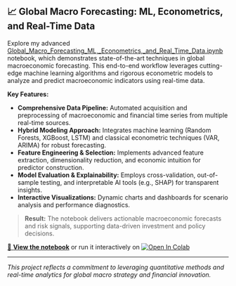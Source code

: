 ## 📈 Global Macro Forecasting: ML, Econometrics, and Real-Time Data

Explore my advanced [Global_Macro_Forecasting_ML,_Econometrics,_and_Real_Time_Data.ipynb](./Global_Macro_Forecasting_ML,_Econometrics,_and_Real_Time_Data.ipynb) notebook, which demonstrates state-of-the-art techniques in global macroeconomic forecasting. This end-to-end workflow leverages cutting-edge machine learning algorithms and rigorous econometric models to analyze and predict macroeconomic indicators using real-time data.

**Key Features:**
- **Comprehensive Data Pipeline:** Automated acquisition and preprocessing of macroeconomic and financial time series from multiple real-time sources.
- **Hybrid Modeling Approach:** Integrates machine learning (Random Forests, XGBoost, LSTM) and classical econometric techniques (VAR, ARIMA) for robust forecasting.
- **Feature Engineering & Selection:** Implements advanced feature extraction, dimensionality reduction, and economic intuition for predictor construction.
- **Model Evaluation & Explainability:** Employs cross-validation, out-of-sample testing, and interpretable AI tools (e.g., SHAP) for transparent insights.
- **Interactive Visualizations:** Dynamic charts and dashboards for scenario analysis and performance diagnostics.

> **Result:** The notebook delivers actionable macroeconomic forecasts and risk signals, supporting data-driven investment and policy decisions.

[🔗 **View the notebook**](./Global_Macro_Forecasting_ML,_Econometrics,_and_Real_Time_Data.ipynb) or run it interactively on [![Open In Colab](https://colab.research.google.com/assets/colab-badge.svg)](https://colab.research.google.com/github/ishhverma/Financial-Data-Science-Toolkit/blob/main/Global_Macro_Forecasting_ML,_Econometrics,_and_Real_Time_Data.ipynb)

---

*This project reflects a commitment to leveraging quantitative methods and real-time analytics for global macro strategy and financial innovation.*
